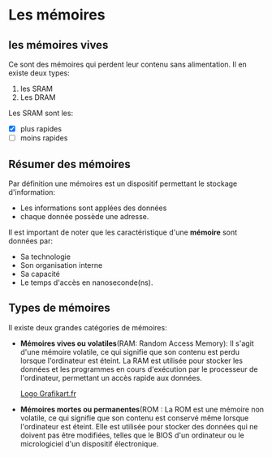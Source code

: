 # Les mémoires

## les mémoires vives
Ce sont des mémoires qui perdent leur contenu sans alimentation. Il en existe deux types:
1. les SRAM
2. Les DRAM

Les SRAM sont les:
- [X] plus rapides
- [ ] moins rapides

## Résumer des mémoires
  Par définition une mémoires est un dispositif permettant le stockage d'information:
  * Les informations sont applées des données
  * chaque donnée possède une adresse.
  
Il est important de noter que les caractéristique d'une **mémoire** sont données par:
  * Sa technologie
  * Son organisation interne
  * Sa capacité
  * Le temps d'accès en nanoseconde(ns).
  
## Types de mémoires
Il existe deux grandes catégories de mémoires:

* **Mémoires vives ou volatiles**(RAM: Random Access Memory):  Il s'agit d'une mémoire volatile,
  ce qui signifie que son contenu est perdu lorsque l'ordinateur est éteint.
  La RAM est utilisée pour stocker les données et les programmes en cours d'exécution par le processeur de l'ordinateur,
  permettant un accès rapide aux données.
  
  [Logo Grafikart.fr](https://upload.wikimedia.org/wikipedia/commons/thumb/3/3d/4mbramvax.jpg/1920px-4mbramvax.jpg)

* **Mémoires mortes ou permanentes**(ROM :  La ROM est une mémoire non volatile, ce qui signifie que son contenu est conservé même lorsque l'ordinateur est éteint. Elle est utilisée pour stocker des données qui ne doivent pas être modifiées,
telles que le BIOS d'un ordinateur ou le micrologiciel d'un dispositif électronique.
  
